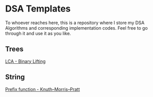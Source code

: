 # DSA Templates
To whoever reaches here, this is a repository where I store my DSA Algorithms and corresponding implementation codes. Feel free to go through it and use it as you like.

## Trees
[LCA - Binary Lifting](https://github.com/M-Manas-s/DSA_Templates/blob/master/Trees/LCA-Binary_Lifting.cpp)

## String
[Prefix function - Knuth–Morris–Pratt ](https://github.com/M-Manas-s/DSA_Templates/blob/master/String/KMP.cpp)